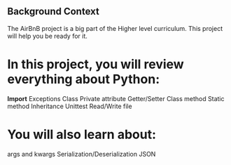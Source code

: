 ## Background Context
The AirBnB project is a big part of the Higher level curriculum. This project will help you be ready for it.

# In this project, you will review everything about Python:

**Import**
Exceptions
Class
Private attribute
Getter/Setter
Class method
Static method
Inheritance
Unittest
Read/Write file

# You will also learn about:

args and kwargs
Serialization/Deserialization
JSON
